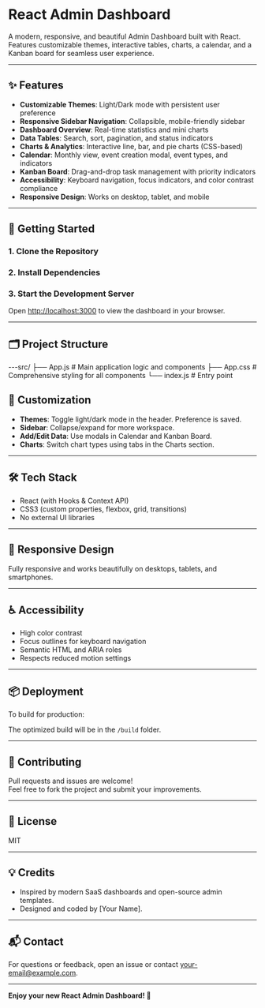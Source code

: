 # React Admin Dashboard

A modern, responsive, and beautiful Admin Dashboard built with React.  
Features customizable themes, interactive tables, charts, a calendar, and a Kanban board for seamless user experience.

---

## ✨ Features

- **Customizable Themes**: Light/Dark mode with persistent user preference
- **Responsive Sidebar Navigation**: Collapsible, mobile-friendly sidebar
- **Dashboard Overview**: Real-time statistics and mini charts
- **Data Tables**: Search, sort, pagination, and status indicators
- **Charts & Analytics**: Interactive line, bar, and pie charts (CSS-based)
- **Calendar**: Monthly view, event creation modal, event types, and indicators
- **Kanban Board**: Drag-and-drop task management with priority indicators
- **Accessibility**: Keyboard navigation, focus indicators, and color contrast compliance
- **Responsive Design**: Works on desktop, tablet, and mobile

---

## 🚀 Getting Started

### 1. Clone the Repository


### 2. Install Dependencies


### 3. Start the Development Server


Open [http://localhost:3000](http://localhost:3000) to view the dashboard in your browser.

---

## 🗂️ Project Structure


---src/
├── App.js # Main application logic and components
├── App.css # Comprehensive styling for all components
└── index.js # Entry point



## 🎨 Customization

- **Themes**: Toggle light/dark mode in the header. Preference is saved.
- **Sidebar**: Collapse/expand for more workspace.
- **Add/Edit Data**: Use modals in Calendar and Kanban Board.
- **Charts**: Switch chart types using tabs in the Charts section.

---

## 🛠️ Tech Stack

- React (with Hooks & Context API)
- CSS3 (custom properties, flexbox, grid, transitions)
- No external UI libraries

---

## 📱 Responsive Design

Fully responsive and works beautifully on desktops, tablets, and smartphones.

---

## ♿ Accessibility

- High color contrast
- Focus outlines for keyboard navigation
- Semantic HTML and ARIA roles
- Respects reduced motion settings

---

## 📦 Deployment

To build for production:

The optimized build will be in the `/build` folder.

---

## 🙌 Contributing

Pull requests and issues are welcome!  
Feel free to fork the project and submit your improvements.

---

## 📄 License

MIT

---

## 💡 Credits

- Inspired by modern SaaS dashboards and open-source admin templates.
- Designed and coded by [Your Name].

---

## 📬 Contact

For questions or feedback, open an issue or contact [your-email@example.com](mailto:your-email@example.com).

---

**Enjoy your new React Admin Dashboard! 🚀**

